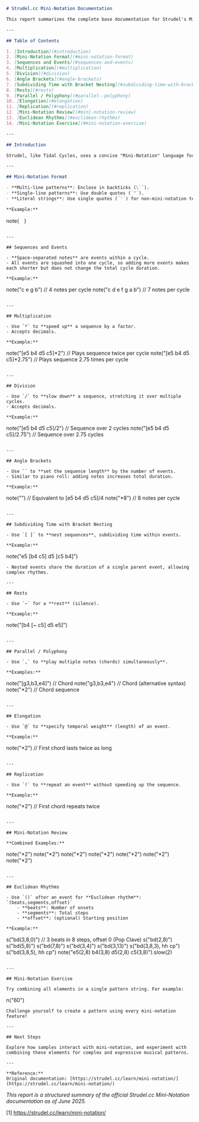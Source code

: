 ```markdown
# Strudel.cc Mini-Notation Documentation

This report summarizes the complete base documentation for Strudel's Mini-Notation as described at [https://strudel.cc/learn/mini-notation/](https://strudel.cc/learn/mini-notation/).

---

## Table of Contents

1. [Introduction](#introduction)
2. [Mini-Notation Format](#mini-notation-format)
3. [Sequences and Events](#sequences-and-events)
4. [Multiplication](#multiplication)
5. [Division](#division)
6. [Angle Brackets](#angle-brackets)
7. [Subdividing Time with Bracket Nesting](#subdividing-time-with-bracket-nesting)
8. [Rests](#rests)
9. [Parallel / Polyphony](#parallel--polyphony)
10. [Elongation](#elongation)
11. [Replication](#replication)
12. [Mini-Notation Review](#mini-notation-review)
13. [Euclidean Rhythms](#euclidean-rhythms)
14. [Mini-Notation Exercise](#mini-notation-exercise)

---

## Introduction

Strudel, like Tidal Cycles, uses a concise "Mini-Notation" language for writing rhythmic patterns with minimal text. This notation is designed for live coding and rapid musical experimentation.

---

## Mini-Notation Format

- **Multi-line patterns**: Enclose in backticks (\``).
- **Single-line patterns**: Use double quotes (`"`).
- **Literal strings**: Use single quotes (`'`) for non-mini-notation text.

**Example:**
```
note(`  `)
```

---

## Sequences and Events

- **Space-separated notes** are events within a cycle.
- All events are squashed into one cycle, so adding more events makes each shorter but does not change the total cycle duration.

**Example:**
```
note("c e g b")        // 4 notes per cycle
note("c d e f g a b")  // 7 notes per cycle
```

---

## Multiplication

- Use `*` to **speed up** a sequence by a factor.
- Accepts decimals.

**Example:**
```
note("[e5 b4 d5 c5]*2")     // Plays sequence twice per cycle
note("[e5 b4 d5 c5]*2.75")  // Plays sequence 2.75 times per cycle
```

---

## Division

- Use `/` to **slow down** a sequence, stretching it over multiple cycles.
- Accepts decimals.

**Example:**
```
note("[e5 b4 d5 c5]/2")     // Sequence over 2 cycles
note("[e5 b4 d5 c5]/2.75")  // Sequence over 2.75 cycles
```

---

## Angle Brackets

- Use `` to **set the sequence length** by the number of events.
- Similar to piano roll: adding notes increases total duration.

**Example:**
```
note("")            // Equivalent to [e5 b4 d5 c5]/4
note("*8")    // 8 notes per cycle
```

---

## Subdividing Time with Bracket Nesting

- Use `[ ]` to **nest sequences**, subdividing time within events.

**Example:**
```
note("e5 [b4 c5] d5 [c5 b4]")
```
- Nested events share the duration of a single parent event, allowing complex rhythms.

---

## Rests

- Use `~` for a **rest** (silence).

**Example:**
```
note("[b4 [~ c5] d5 e5]")
```

---

## Parallel / Polyphony

- Use `,` to **play multiple notes (chords) simultaneously**.

**Examples:**
```
note("[g3,b3,e4]")            // Chord
note("g3,b3,e4")              // Chord (alternative syntax)
note("*2") // Chord sequence
```

---

## Elongation

- Use `@` to **specify temporal weight** (length) of an event.

**Example:**
```
note("*2") // First chord lasts twice as long
```

---

## Replication

- Use `!` to **repeat an event** without speeding up the sequence.

**Example:**
```
note("*2") // First chord repeats twice
```

---

## Mini-Notation Review

**Combined Examples:**
```
note("*2")
note("*2")
note("*2")
note("*2")
note("*2")
note("*2")
note("*2")
```

---

## Euclidean Rhythms

- Use `()` after an event for **Euclidean rhythm**: `(beats,segments,offset)`
    - **beats**: Number of onsets
    - **segments**: Total steps
    - **offset**: (optional) Starting position

**Example:**
```
s("bd(3,8,0)")    // 3 beats in 8 steps, offset 0 (Pop Clave)
s("bd(2,8)")
s("bd(5,8)")
s("bd(7,8)")
s("bd(3,4)")
s("bd(3,13)")
s("bd(3,8,3), hh cp")
s("bd(3,8,5), hh cp")
note("e5(2,8) b4(3,8) d5(2,8) c5(3,8)").slow(2)
```

---

## Mini-Notation Exercise

Try combining all elements in a single pattern string. For example:

```
n("60")
```
Challenge yourself to create a pattern using every mini-notation feature!

---

## Next Steps

Explore how samples interact with mini-notation, and experiment with combining these elements for complex and expressive musical patterns.

---

**Reference:**  
Original documentation: [https://strudel.cc/learn/mini-notation/](https://strudel.cc/learn/mini-notation/)
```
*This report is a structured summary of the official Strudel.cc Mini-Notation documentation as of June 2025.*

[1] https://strudel.cc/learn/mini-notation/
